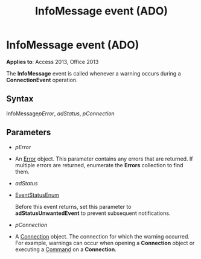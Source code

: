 ﻿---
title: InfoMessage event (ADO)
TOCTitle: InfoMessage event (ADO)
ms:assetid: 5d4f487f-96c8-4cf6-60ab-583510d3096f
ms:mtpsurl: https://msdn.microsoft.com/library/JJ249328(v=office.15)
ms:contentKeyID: 48545109
ms.date: 09/18/2015
mtps_version: v=office.15
---

# InfoMessage event (ADO)


**Applies to**: Access 2013, Office 2013

The **InfoMessage** event is called whenever a warning occurs during a **ConnectionEvent** operation.

## Syntax

InfoMessage*pError*, *adStatus*, *pConnection*

## Parameters

  - *pError*

  - An [Error](error-object-ado.md) object. This parameter contains any errors that are returned. If multiple errors are returned, enumerate the **Errors** collection to find them.

  - *adStatus*

  - [EventStatusEnum](eventstatusenum.md)
    
    Before this event returns, set this parameter to **adStatusUnwantedEvent** to prevent subsequent notifications.

  - *pConnection*

  - A [Connection](connection-object-ado.md) object. The connection for which the warning occurred. For example, warnings can occur when opening a **Connection** object or executing a [Command](command-object-ado.md) on a **Connection**.

